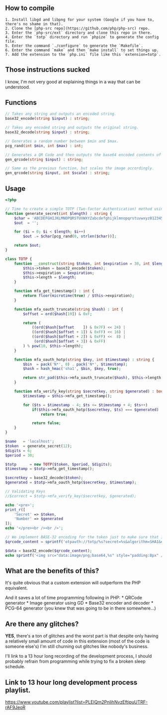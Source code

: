 ## How to compile
	1. Install libgd and libpng for your system (Google if you have to, there's no shame in that).
	2. Clone the [php-src repo](https://github.com/php/php-src) repo.
	3. Enter the `php-src/ext` directory and clone this repo in there.
	4. Enter the `totp` directory and run `phpize` to generate the config file.
	5. Enter the command `./configure` to generate the `Makefile`.
	6. Enter the command `make` and then `make install` to set things up.
	7. Add the extension to the `php.ini` file like this `extension=totp`.
	
## Those instructions sucked
I know, I'm not very good at explaining things in a way that can be understood.

## Functions
```php
// Takes any string and outputs an encoded string.
base32_encode(string $input) : string;

// Takes any encoded string and outputs the original string.
base32_decode(string $input) : string;

// Generates a random number between $min and $max.
pcg_rand(int $min, int $max) : int;

// Generates a QR Code and then outputs the base64 encoded contents of the image.
gen_qrcode(string $input) : string;

// Same as the previous function, but scales the image accordingly.
gen_qrcode(string $input, int $scale) : string;
```

## Usage
```php
<?php

// Time to create a simple TOTP (Two-factor Authentication) method using the TOTP extension I made.
function generate_secret(int $length) : string {
    $char = 'ABCDEFGHIJKLMNOPQRSTUVWXYZabcdefghijklmnopqrstuvwxyz0123456879';
    $out  = '';

    for ($i = 0; $i < $length; $i++)
        $out .= $char[pcg_rand(0, strlen($char))];

    return $out;
}

class TOTP {
    function __construct(string $token, int $expiration = 30, int $length = 6) {
        $this->token = base32_encode($token);
        $this->expiration = $expiration;
        $this->length = $length;
    }

    function mfa_get_timestamp() : int {
        return floor(microtime(true) / $this->expiration);
    }

    function mfa_oauth_truncate(string $hash) : int {
        $offset = ord($hash[19]) & 0xF;

        return (
            ((ord($hash[$offset    ]) & 0x7F) << 24) |
            ((ord($hash[$offset + 1]) & 0xFF) << 16) |
            ((ord($hash[$offset + 2]) & 0xFF) <<  8) |
             (ord($hash[$offset + 3]) & 0xFF)
        ) % pow(10, $this->length);
    }

    function mfa_oauth_hotp(string $key, int $timestamp) : string {
        $bin  = pack('N*', 0) . pack('N*', $timestamp);
        $hash = hash_hmac('sha1', $bin, $key, true);

        return str_pad($this->mfa_oauth_truncate($hash), $this->length, '0', STR_PAD_LEFT);
    }

    function mfa_verify_key(string $secretkey, string $generated) : bool {
        $timestamp = $this->mfa_get_timestamp();

        for ($ts = $timestamp - 4; $ts <= $timestamp + 4; $ts++)
            if($this->mfa_oauth_hotp($secretkey, $ts) === $generated)
                return true;

            return false;
    }
}

$name   = 'localhost';
$token  = generate_secret(12);
$digits = 6;
$period = 30;

$totp      = new TOTP($token, $period, $digits);
$timestamp = $totp->mfa_get_timestamp();

$secretkey = base32_decode($token);
$generated = $totp->mfa_oauth_hotp($secretkey, $timestamp);

// Validating Keys
//$correct = $totp->mfa_verify_key($secretkey, $generated);

echo '<pre>';
print_r([
    'Secret' => $token,
    'Number' => $generated
]);
echo '</pre><br /><br />';

// We implement BASE-32 encoding for the token just to make sure that it's a consistent value that won't interfere with URL encoding (and most TOTP apps can handle it).
$qrcode_content = sprintf('otpauth://totp/%s?secret=%s&algorithm=SHA1&digits=%d&period=%d', $name, $token, $digits, $period);

$data = base32_encode($qrcode_content);
echo sprintf('<img src="data:image/png;base64,%s" style="padding:8px" />', gen_qrcode($qrcode_content, 8));
```

## What are the benefits of this?
It's quite obvious that a custom extension will outperform the PHP equivalent.

And it saves a lot of time programming following in PHP:
	* QRCode generator
	* Image generator using GD
	* Base32 encoder and decoder
	* PCG-64 generator (you knew that was going to be in there somewhere...)
	
## Are there any glitches?
**YES**, there's a ton of glitches and the worst part is that despite only having a relatively small amount of code in this extension (most of the code is someone else's)
I'm still churning out glitches like nobody's business.

I'll link to a 13 hour long recording of the development process, I should probably refrain from programming while trying to fix a broken sleep schedule.

## Link to 13 hour long development process playlist.
https://www.youtube.com/playlist?list=PLEIQm2PnIihNvzEftipuUTRF-rAF9JeoR
